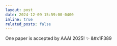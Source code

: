 ```yaml
---
layout: post
date: 2024-12-09 15:59:00-0400
inline: true
related_posts: false
---
```


One paper is accepted by AAAI 2025! :sparkles: &#x1F389
